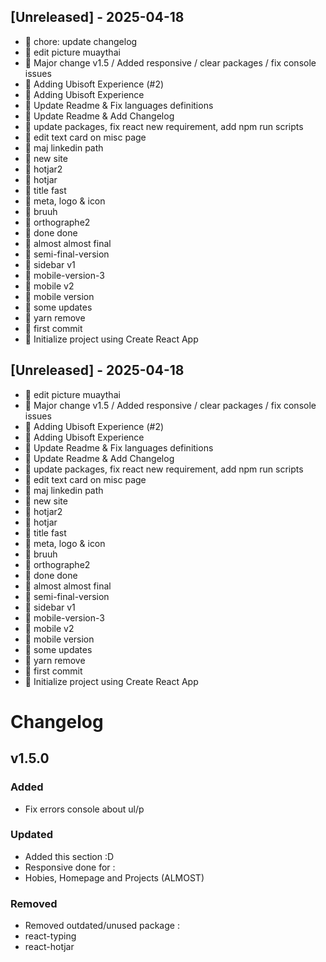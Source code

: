 ## [Unreleased] - 2025-04-18


- 🔧 chore: update changelog
- 🔸 edit picture muaythai
- 🔸 Major change v1.5 / Added responsive / clear packages / fix console issues
- 🔸 Adding Ubisoft Experience (#2)
- 🔸 Adding Ubisoft Experience
- 🔸 Update Readme & Fix languages definitions
- 🔸 Update Readme & Add Changelog
- 🔸 update packages, fix react new requirement, add npm run scripts
- 🔸 edit text card on misc page
- 🔸 maj linkedin path
- 🔸 new site
- 🔸 hotjar2
- 🔸 hotjar
- 🔸 title fast
- 🔸 meta, logo & icon
- 🔸 bruuh
- 🔸 orthographe2
- 🔸 done done
- 🔸 almost almost final
- 🔸 semi-final-version
- 🔸 sidebar v1
- 🔸 mobile-version-3
- 🔸 mobile v2
- 🔸 mobile version
- 🔸 some updates
- 🔸 yarn remove
- 🔸 first commit
- 🔸 Initialize project using Create React App

## [Unreleased] - 2025-04-18


- 🔸 edit picture muaythai
- 🔸 Major change v1.5 / Added responsive / clear packages / fix console issues
- 🔸 Adding Ubisoft Experience (#2)
- 🔸 Adding Ubisoft Experience
- 🔸 Update Readme & Fix languages definitions
- 🔸 Update Readme & Add Changelog
- 🔸 update packages, fix react new requirement, add npm run scripts
- 🔸 edit text card on misc page
- 🔸 maj linkedin path
- 🔸 new site
- 🔸 hotjar2
- 🔸 hotjar
- 🔸 title fast
- 🔸 meta, logo & icon
- 🔸 bruuh
- 🔸 orthographe2
- 🔸 done done
- 🔸 almost almost final
- 🔸 semi-final-version
- 🔸 sidebar v1
- 🔸 mobile-version-3
- 🔸 mobile v2
- 🔸 mobile version
- 🔸 some updates
- 🔸 yarn remove
- 🔸 first commit
- 🔸 Initialize project using Create React App

# Changelog

## v1.5.0

### Added
- Fix errors console about ul/p

### Updated
 - Added this section :D
 - Responsive done for :
 - Hobies, Homepage and Projects (ALMOST)

### Removed
- Removed outdated/unused package :
- react-typing
- react-hotjar
